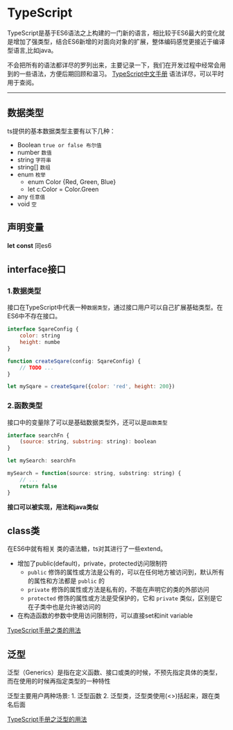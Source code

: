 # TypeScript

TypeScript是基于ES6语法之上构建的一门新的语言，相比较于ES6最大的变化就是增加了强类型，结合ES6新增的对面向对象的扩展，整体编码感觉更接近于编译型语言,比如java。

不会把所有的语法都详尽的罗列出来，主要记录一下，我们在开发过程中经常会用到的一些语法，方便后期回顾和温习。
[TypeScript中文手册](https://ts.xcatliu.com/introduction/what-is-typescript.html) 语法详尽，可以平时用于查阅。

----------------------------

## 数据类型

ts提供的基本数据类型主要有以下几种：

- Boolean `true or false 布尔值`
- number `数值`
- string `字符串`
- string[] `数组`
- enum `枚举`
	+ enum Color {Red, Green, Blue}
	+ let c:Color = Color.Green
- any `任意值`
- void `空`

## 声明变量

**let** **const** 同es6

## interface接口

### 1.数据类型

接口在TypeScript中代表一种`数据类型`，通过接口用户可以自己扩展基础类型。在ES6中不存在接口。

```js
interface SqareConfig {
    color: string
    height: numbe
}

function createSqare(config: SqareConfig) {
    // TODO ...
}

let mySqare = createSqare({color: 'red', height: 200})
```
### 2.函数类型

接口中的变量除了可以是基础数据类型外，还可以是`函数类型`

```js
interface searchFn {
    (source: string, substring: string): boolean
}

let mySearch: searchFn

mySearch = function(source: string, substring: string) {
    // ...
    return false
}
```
**接口可以被实现，用法和java类似**

## class类

在ES6中就有相关 类的语法糖，ts对其进行了一些extend。

- 增加了public(default)，private，protected访问限制符
	*   `public` 修饰的属性或方法是公有的，可以在任何地方被访问到，默认所有的属性和方法都是 `public` 的
	*   `private` 修饰的属性或方法是私有的，不能在声明它的类的外部访问
	*   `protected` 修饰的属性或方法是受保护的，它和 `private` 类似，区别是它在子类中也是允许被访问的
- 在构造函数的参数中使用访问限制符，可以直接set和init variable

[TypeScript手册之类的用法](https://ts.xcatliu.com/advanced/class.html)

## 泛型

泛型（Generics）是指在定义函数、接口或类的时候，不预先指定具体的类型，而在使用的时候再指定类型的一种特性

泛型主要用户两种场景: 
1\. 泛型函数 
2\. 泛型类，泛型类使用(<>)括起来，跟在类名后面


[TypeScript手册之泛型的用法](https://ts.xcatliu.com/advanced/generics.html)
